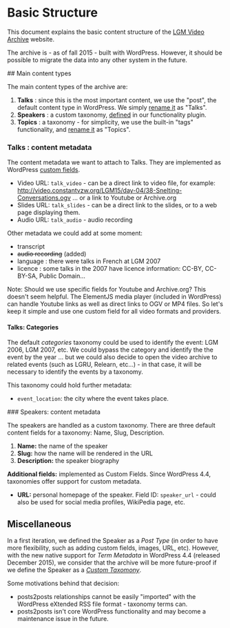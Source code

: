 # Basic Structure

This document explains the basic content structure of the [LGM Video Archive](http://libregraphicsmeeting.org/video/) website.

The archive is - as of fall 2015 - built with WordPress. However, it should be possible to migrate the data into any other system in the future.

## Main content types

The main content types of the archive are:

1. **Talks** : since this is the most important content, we use the "post", the default content type in WordPress. We simply [rename it](../plugins/lgm-video/lgm-talks.php) as "Talks".
2. **Speakers** : a custom taxonomy, [defined](../plugins/lgm-video/lgm-speakers.php) in our functionality plugin.
3. **Topics** : a taxonomy - for simplicity, we use the built-in "tags" functionality, and [rename it](../plugins/lgm-video/lgm-topics.php) as "Topics".

### Talks : content metadata

The content metadata we want to attach to Talks. They are implemented as WordPress [custom fields](https://codex.wordpress.org/Custom_Fields).

- Video URL: `talk_video` - can be a direct link to video file, for example: http://video.constantvzw.org/LGM15/day-04/38-Snelting-Conversations.ogv ... or a link to Youtube or Archive.org
- Slides URL: `talk_slides` - can be a direct link to the slides, or to a web page displaying them. 
- Audio URL: `talk_audio` - audio recording

Other metadata we could add at some moment: 

- transcript
- <del>audio recording</del> (added)
- language : there were talks in French at LGM 2007
- licence : some talks in the 2007 have licence information: CC-BY, CC-BY-SA, Public Domain...

Note: Should we use specific fields for Youtube and Archive.org? This doesn't seem helpful. The ElementJS media player (included in WordPress) can handle Youtube links as well as direct links to OGV or MP4 files. So let's keep it simple and use one custom field for all video formats and providers.

#### Talks: Categories

The default *categories* taxonomy could be used to identify the event: LGM 2006, LGM 2007, etc. We could bypass the category and identify the the event by the year ... but we could also decide to open the video archive to related events (such as LGRU, Relearn, etc...) - in that case, it will be necessary to identify the events by a taxonomy.

This taxonomy could hold further metadata:

- `event_location`: the city where the event takes place.

### Speakers: content metadata

The speakers are handled as a custom taxonomy. There are three default content fields for a taxonomy: Name, Slug, Description.

1. **Name:** the name of the speaker
2. **Slug:** how the name will be rendered in the URL
3. **Description:** the speaker biography

**Additional fields:** implemented as Custom Fields. Since WordPress 4.4, taxonomies offer support for custom metadata. 

- **URL:** personal homepage of the speaker. Field ID: `speaker_url` - could also be used for social media profiles, WikiPedia page, etc.

## Miscellaneous

In a first iteration, we defined the Speaker as a *Post Type* (in order to have more flexibility, such as adding custom fields, images, URL, etc). However, with the new native support for *Term Metadata* in WordPress 4.4 (released December 2015), we consider that the archive will be more future-proof if we define the Speaker as a *[Custom Taxomony](https://codex.wordpress.org/Custom_Taxonomies#Custom_Taxonomies)*.

Some motivations behind that decision:
- posts2posts relationships cannot be easily "imported" with the WordPress eXtended RSS file format - taxonomy terms can.
- posts2posts isn't core WordPress functionality and may become a maintenance issue in the future.
